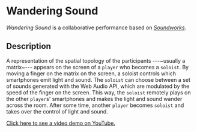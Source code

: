 # Wandering Sound

*Wandering Sound* is a collaborative performance based on [*Soundworks*](https://github.com/collective-soundworks/soundworks).

## Description

A representation of the spatial topology of the participants ---~usually a matrix~--- appears on the screen of a `player` who becomes a `soloist`. 
By moving a finger on the matrix on the screen, a soloist controls which smartphones emit light and sound.
The `soloist` can choose between a set of sounds generated with the Web Audio API, which are modulated by the speed of the finger on the screen.
This way, the `soloist` remotely plays on the other `player`s' smartphones and makes the light and sound wander across the room.
After some time, another `player` becomes `soloist` and takes over the control of light and sound.

[Click here to see a video demo on YouTube.](https://www.youtube.com/watch?v=9Yk4bYtaOqo)